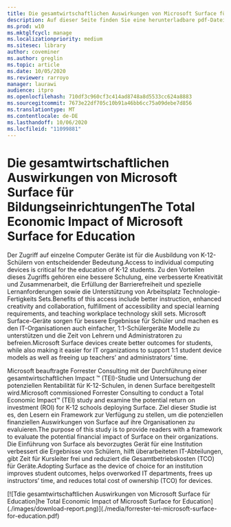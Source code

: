 ```yaml
---
title: Die gesamtwirtschaftlichen Auswirkungen von Microsoft Surface für Bildungseinrichtungen
description: Auf dieser Seite finden Sie eine herunterladbare pdf-Datei einer Forrester Consulting-Studie zur potenziellen Rentabilität für K-12-Schulen, in denen Surface bereitgestellt wird.
ms.prod: w10
ms.mktglfcycl: manage
ms.localizationpriority: medium
ms.sitesec: library
author: coveminer
ms.author: greglin
ms.topic: article
ms.date: 10/05/2020
ms.reviewer: rarroyo
manager: laurawi
audience: itpro
ms.openlocfilehash: 710df3c960cf3c414ad8748a8d5533cc624a8883
ms.sourcegitcommit: 7673e22df705c10b91a46bb6cc75a09debe7d856
ms.translationtype: MT
ms.contentlocale: de-DE
ms.lasthandoff: 10/06/2020
ms.locfileid: "11099881"
---
```

# <span data-ttu-id="e851b-103">Die gesamtwirtschaftlichen Auswirkungen von Microsoft Surface für Bildungseinrichtungen</span><span class="sxs-lookup"><span data-stu-id="e851b-103">The Total Economic Impact of Microsoft Surface for Education</span></span>

<span data-ttu-id="e851b-104">Der Zugriff auf einzelne Computer Geräte ist für die Ausbildung von K-12-Schülern von entscheidender Bedeutung.</span><span class="sxs-lookup"><span data-stu-id="e851b-104">Access to individual computing devices is critical for the education of K-12 students.</span></span> <span data-ttu-id="e851b-105">Zu den Vorteilen dieses Zugriffs gehören eine bessere Schulung, eine verbesserte Kreativität und Zusammenarbeit, die Erfüllung der Barrierefreiheit und spezielle Lernanforderungen sowie die Unterstützung von Arbeitsplatz Technologie-Fertigkeits Sets.</span><span class="sxs-lookup"><span data-stu-id="e851b-105">Benefits of this access include better instruction, enhanced creativity and collaboration, fulfillment of accessibility and special learning requirements, and teaching workplace technology skill sets.</span></span> <span data-ttu-id="e851b-106">Microsoft Surface-Geräte sorgen für bessere Ergebnisse für Schüler und machen es den IT-Organisationen auch einfacher, 1:1-Schülergeräte Modelle zu unterstützen und die Zeit von Lehrern und Administratoren zu befreien.</span><span class="sxs-lookup"><span data-stu-id="e851b-106">Microsoft Surface devices create better outcomes for students, while also making it easier for IT organizations to support 1:1 student device models as well as freeing up teachers’ and administrators’ time.</span></span>

<span data-ttu-id="e851b-107">Microsoft beauftragte Forrester Consulting mit der Durchführung einer gesamtwirtschaftlichen Impact &trade; (TEI)-Studie und Untersuchung der potenziellen Rentabilität für K-12-Schulen, in denen Surface bereitgestellt wird.</span><span class="sxs-lookup"><span data-stu-id="e851b-107">Microsoft commissioned Forrester Consulting to conduct a Total Economic Impact&trade; (TEI) study and examine the potential return on investment (ROI) for K-12 schools deploying Surface.</span></span> <span data-ttu-id="e851b-108">Ziel dieser Studie ist es, den Lesern ein Framework zur Verfügung zu stellen, um die potenziellen finanziellen Auswirkungen von Surface auf ihre Organisationen zu evaluieren.</span><span class="sxs-lookup"><span data-stu-id="e851b-108">The purpose of this study is to provide readers with a framework to evaluate the potential financial impact of Surface on their organizations.</span></span> <span data-ttu-id="e851b-109">Die Einführung von Surface als bevorzugtes Gerät für eine Institution verbessert die Ergebnisse von Schülern, hilft überarbeiteten IT-Abteilungen, gibt Zeit für Kursleiter frei und reduziert die Gesamtbetriebskosten (TCO) für Geräte.</span><span class="sxs-lookup"><span data-stu-id="e851b-109">Adopting Surface as the device of choice for an institution improves student outcomes, helps overworked IT departments, frees up instructors’ time, and reduces total cost of ownership (TCO) for devices.</span></span>

[![T<span data-ttu-id="e851b-110">die gesamtwirtschaftlichen Auswirkungen von Microsoft Surface für Education]</span><span class="sxs-lookup"><span data-stu-id="e851b-110">he Total Economic Impact of Microsoft Surface for Education]</span></span>(./images/download-report.png)](./media/forrester-tei-microsoft-surface-for-education.pdf)



